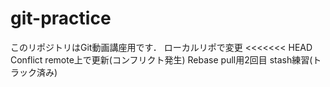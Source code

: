 ﻿# git-practice
このリポジトリはGit動画講座用です．
ローカルリポで変更
<<<<<<< HEAD
Conflict remote上で更新(コンフリクト発生)
Rebase pull用2回目
stash練習(トラック済み)

